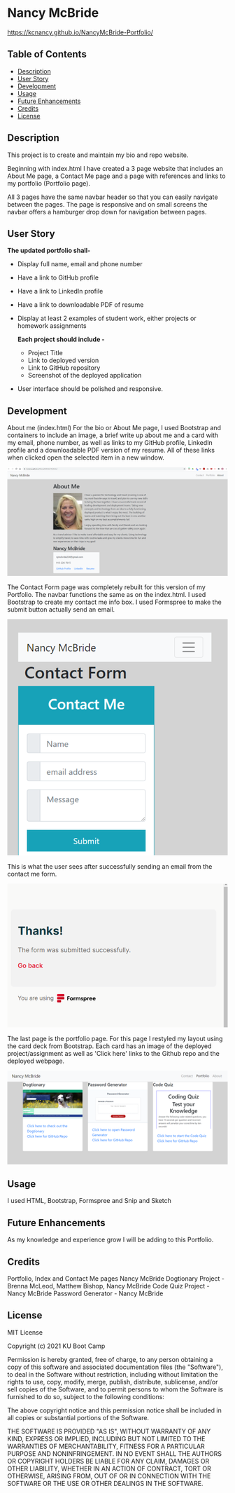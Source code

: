 # Nancy McBride 

https://kcnancy.github.io/NancyMcBride-Portfolio/

## Table of Contents
* [Description](#description)
* [User Story](#userstory)
* [Development](#development)
* [Usage](#usage)
* [Future Enhancements](#future-enhancements)
* [Credits](#credits)
* [License](#license)

## Description
This project is to create and maintain my bio and repo website. 

Beginning with index.html I have created a 3 page website that includes an About Me page,
a Contact Me page and a page with references and links to my portfolio (Portfolio page).

All 3 pages have the same navbar header so that you can easily navigate between the pages. The page is responsive and on small screens the navbar offers a hamburger drop down for navigation between pages. 

## User Story
**The updated portfolio shall-**
* Display full name, email and phone number
* Have a link to GitHub profile
* Have a link to LinkedIn profile
* Have a link to downloadable PDF of resume
* Display at least 2 examples of student work, either projects or homework assignments

    **Each project should include -**
    * Project Title
    * Link to deployed version
    * Link to GitHub repository
    * Screenshot of the deployed application
* User interface should be polished and responsive.

## Development
About me (index.html)
For the bio or About Me page, I used Bootstrap and containers to include an image, a brief write up about me and a card with my email, phone number, as well as links to my GitHub profile, LinkedIn profile and a downloadable PDF version of my resume. All of these links when clicked open the selected item in a new window. 

![aboutme.png](Assets/images/aboutme.png)


The Contact Form page was completely rebuilt for this version of my Portfolio. 
The navbar functions the same as on the index.html. I used Bootstrap to create my contact me info box. I used Formspree to make the submit button actually send an email.
 
![Contact Me](Assets/images/contactme.png)

This is what the user sees after successfully sending an email from the contact me form.

![Thanks!](Assets/images/thanks.png)

The last page is the portfolio page. For this page I restyled my layout using the card deck from Bootstrap.
Each card has an image of the deployed project/assignment as well as 'Click here' links to the Github repo and the deployed webpage.


![Nancy McBride Portfolio](Assets/images/portfolio.png)


## Usage
I used HTML, Bootstrap, Formspree and Snip and Sketch 

## Future Enhancements
As my knowledge and experience grow I will be adding to this Portfolio.

## Credits
Portfolio, Index and Contact Me pages Nancy McBride
Dogtionary Project - Brenna McLeod, Matthew Bishop, Nancy McBride
Code Quiz Project - Nancy McBride
Password Generator - Nancy McBride


## License
MIT License

Copyright (c) 2021 KU Boot Camp

Permission is hereby granted, free of charge, to any person obtaining a copy
of this software and associated documentation files (the "Software"), to deal
in the Software without restriction, including without limitation the rights
to use, copy, modify, merge, publish, distribute, sublicense, and/or sell
copies of the Software, and to permit persons to whom the Software is
furnished to do so, subject to the following conditions:

The above copyright notice and this permission notice shall be included in all
copies or substantial portions of the Software.

THE SOFTWARE IS PROVIDED "AS IS", WITHOUT WARRANTY OF ANY KIND, EXPRESS OR
IMPLIED, INCLUDING BUT NOT LIMITED TO THE WARRANTIES OF MERCHANTABILITY,
FITNESS FOR A PARTICULAR PURPOSE AND NONINFRINGEMENT. IN NO EVENT SHALL THE
AUTHORS OR COPYRIGHT HOLDERS BE LIABLE FOR ANY CLAIM, DAMAGES OR OTHER
LIABILITY, WHETHER IN AN ACTION OF CONTRACT, TORT OR OTHERWISE, ARISING FROM,
OUT OF OR IN CONNECTION WITH THE SOFTWARE OR THE USE OR OTHER DEALINGS IN THE
SOFTWARE.


